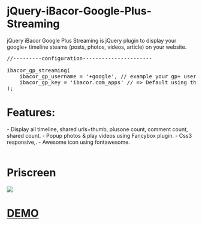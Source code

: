 jQuery-iBacor-Google-Plus-Streaming
===================================

<p>jQuery iBacor Google Plus Streaming is jQuery plugin to display your google+ timeline steams (posts, photos, videos, article) on your website.</p>
 

<pre>//---------configuration----------------------

ibacor_gp_streaming(
	ibacor_gp_username = '+google', // example your gp+ username
	ibacor_gp_key = 'ibacor.com_apps' // =&gt; Default using the API KEY ibacor.com_apps OR you can change it using the API KEY that you have =&gt; example: ibacor_fb_token = '896774747546|62IEt1ttiNma_543fR5NAg8gNtRI' you can get it in <a href="https://developers.google.com/api-client-library/python/guide/aaa_apikeys">https://developers.google.com/api-client-library/python/guide/aaa_apikeys</a>
);
</pre>
<h1>Features:</h1>
- Display all timeline, shared urls+thumb, plusone count, comment count, shared count.
- Popup photos & play videos using Fancybox plugin.
- Css3 responsive,.
- Awesome icon using fontawesome.<br><br>
<h1>Priscreen</h1>
<img src="http://i.imgur.com/Yx0wQci.jpg">
<h1><a href="http://ibacor.com/demo/jquery-ibacor-google-plus-streaming/" target="_BLANK">DEMO</a></h1>
